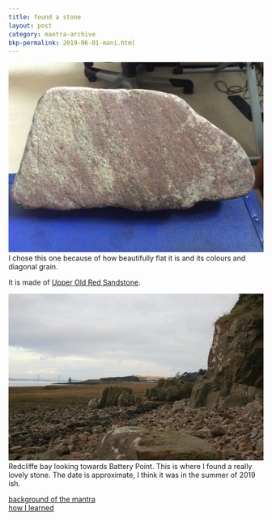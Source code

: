 ```yaml
---
title: found a stone
layout: post
category: mantra-archive
bkp-permalink: 2019-06-01-mani.html
---
```



![stone2](/assets/images/mani/mani10/stone2.jpg)  
I chose this one because of how beautifully flat it is and its colours and diagonal grain.

It is made of [Upper Old Red Sandstone](http://earthwise.bgs.ac.uk/index.php/Upper_Old_Red_Sandstone,_Bristol_and_Gloucester_region).  

![Portishead Beach](/assets/images/mani/mani10/beach.jpg)  
Redcliffe bay looking towards Battery Point. This is where I found a really lovely stone. The date is approximate, I think it was in the summer of 2019 ish.


[background of the mantra](/mantrasphere/mani.html)  
[how I learned](/pages/prose/mahabodhi-moonlight.html#lamayuru)  
